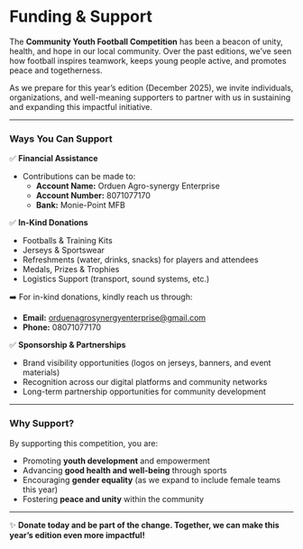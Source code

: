 # Funding & Support  

The **Community Youth Football Competition** has been a beacon of unity, health, and hope in our local community. Over the past editions, we’ve seen how football inspires teamwork, keeps young people active, and promotes peace and togetherness.  

As we prepare for this year’s edition (December 2025), we invite individuals, organizations, and well-meaning supporters to partner with us in sustaining and expanding this impactful initiative.  

---

### Ways You Can Support  

✅ **Financial Assistance**  
- Contributions can be made to:  
  - **Account Name:** Orduen Agro-synergy Enterprise  
  - **Account Number:** 8071077170  
  - **Bank:** Monie-Point MFB  

✅ **In-Kind Donations**  
- Footballs & Training Kits  
- Jerseys & Sportswear  
- Refreshments (water, drinks, snacks) for players and attendees  
- Medals, Prizes & Trophies  
- Logistics Support (transport, sound systems, etc.)  

➡️ For in-kind donations, kindly reach us through:  
- **Email:** orduenagrosynergyenterprise@gmail.com  
- **Phone:** 08071077170  

✅ **Sponsorship & Partnerships**  
- Brand visibility opportunities (logos on jerseys, banners, and event materials)  
- Recognition across our digital platforms and community networks  
- Long-term partnership opportunities for community development  

---

### Why Support?  
By supporting this competition, you are:  
- Promoting **youth development** and empowerment  
- Advancing **good health and well-being** through sports  
- Encouraging **gender equality** (as we expand to include female teams this year)  
- Fostering **peace and unity** within the community  

---

✨ **Donate today and be part of the change. Together, we can make this year’s edition even more impactful!**
